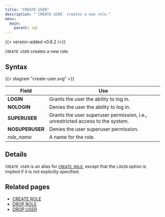 ```yaml
---
title: "CREATE USER"
description: "`CREATE USER` creates a new role."
menu:
  main:
    parent: sql
---
```


{{< version-added v0.6.2 />}}

`CREATE USER` creates a new role.

## Syntax

{{< diagram "create-user.svg" >}}

Field | Use
------|-----
**LOGIN** | Grants the user the ability to log in.
**NOLOGIN** | Denies the user the ability to log in.
**SUPERUSER** | Grants the user superuser permission, i.e., unrestricted access to the system.
**NOSUPERUSER** | Denies the user superuser permission.
_role_name_ | A name for the role.

## Details

`CREATE USER` is an alias for [`CREATE ROLE`](../create-role), except that the
`LOGIN` option is implied if it is not explicitly specified.

## Related pages

- [CREATE ROLE](../create-role)
- [DROP ROLE](../drop-role)
- [DROP USER](../drop-user)
